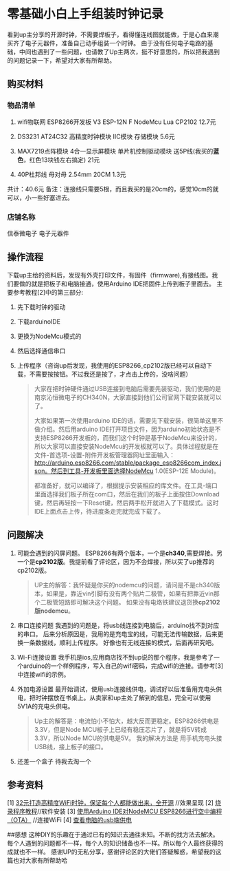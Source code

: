 # 零基础小白上手组装时钟记录

看到up主分享的开源时钟，不需要焊板子，看得懂连线图就能做，于是心血来潮买齐了电子元器件，准备自己动手组装一个时钟。
由于没有任何电子电路的基础，中间也遇到了一些问题，也请教了Up主两次，挺不好意思的，所以把我遇到的问题记录一下，希望对大家有所帮助。

## 购买材料
### 物品清单
1. wifi物联网 ESP8266开发板 V3 ESP-12N F NodeMcu Lua CP2102
   12.7元

2. DS3231 AT24C32 高精度时钟模块 IIC模块 存储模块
   5.6元

3. MAX7219点阵模块 4合一显示屏模块 单片机控制驱动模块 送5P线(我买的**蓝色**，红色13块钱左右搞定)
   21元

4. 40P杜邦线 母对母 2.54mm 20CM
   1.3元

共计：40.6元
备注：连接线只需要5根，而且我买的是20cm的，感觉10cm的就可以，小一些好塞进去。

### 店铺名称 
信泰微电子 电子元器件
## 操作流程
下载up主给的资料后，发现有外壳打印文件，有固件（firmware),有接线图。我们要做的就是把板子和电脑接通，使用Arduino IDE把固件上传到板子里面去。
主要参考教程[2]中的第三部分:
1. 先下载时钟的驱动
2. 下载arduinoIDE
3. 更换为NodeMcu模式的
4. 然后选择通信串口
5. 上传程序（咨询up后发现，我使用的ESP8266_cp2102版已经可以自动下载，不需要按按钮。不过我还是按了，才点击上传的，没啥问题）


    >大家在把时钟硬件通过USB连接到电脑后需要先装驱动，我们使用的是南京沁恒微电子的CH340N，大家直接到他们公司官网下载安装就可以了。
    >
    >大家如果第一次使用arduino IDE的话，需要先下载安装，很简单这里不做介绍。然后用arduino IDE打开项目文件，因为arduino初始状态是不支持ESP8266开发板的，而我们这个时钟是基于NodeMcu来设计的，所以大家可以直接安装NodeMcu的开发板就可以了。具体过程就是在文件-首选项-设置-附件开发板管理器网址里面输入：http://arduino.esp8266.com/stable/package_esp8266com_index.json。然后到工具-开发板里面选择NodeMcu 1.0(ESP-12E Module)。
    >
    >都准备好，就可以编译了，根据提示安装相应的库文件。在工具-端口里面选择我们板子所在com口，然后在我们的板子上面按住Download键，然后再轻按一下Reset键，然后两手松开就进入了下载模式。这时IDE上面点击上传，待进度条走完就完成下载了。

## 问题解决
1. 可能会遇到的闪屏问题。 
   ESP8266有两个版本，一个是**ch340**,需要焊接。另一个是**cp2102版**。我提前看了评论区，因为不会焊接，所以买了up推荐的cp2102版。
   >UP主的解答：我怀疑是你买的nodemcu的问题，请问是不是ch340版本，如果是，靠近vin引脚有没有两个贴片二极管，如果有把靠近vin那个二极管短路即可解决这个问题。
   >如果没有电烙铁建议退货换**cp2102版nodemcu**。
2. 串口连接问题
   我遇到的问题是，将usb线连接到电脑后，arduino找不到对应的串口。 后来分析原因是，我用的是充电宝的线，可能无法传输数据，后来更换一条数据线，顺利上传程序。
   好像也有无线连接的模式，后面再研究吧。
3. Wi-Fi连接设置
   我手机是ios,应用商店找不到up说的那个程序，我是参考了一个arduino的一个样例程序，写入自己的wifi密码，完成wifi的连接。请参考[3]中连接wifi的示例。
4. 外加电源设置
   最开始调试，使用usb连接线供电，调试好以后准备用充电头供电，把时钟摆放在书桌上。从卖家和up主处了解到的信息，完全可以使用5V1A的充电头供电。 
   >Up主的解答是：电流怕小不怕大，越大反而更稳定。ESP8266供电是3.3V，但是Node MCU板子上已经有稳压芯片了，就是将5V转成3.3V，所以Node MCU的供电是5V。
我的解决方法是 用手机充电头接USB线，接上板子的接口。

5. 还差一个盒子
   待我去淘一个

## 参考资料
[1]  [32元打造高精度WiFi时钟，保证每个人都能做出来，全开源](https://www.bilibili.com/video/BV1yz4y1r7XE) //效果呈现
[2]  [烧录程序教程](https://mp.weixin.qq.com/s/CzFLiuspfYBcMXaWzcPgMA)//软件安装
[3]  [使用Arduino IDE对NodeMCU ESP8266进行空中编程（OTA）](https://www.yiboard.com/thread-1383-1-1.html)  //连接WiFi
[4]  [查看电脑的usb端供电](https://support.apple.com/zh-cn/HT204377)

##感想
这种DIY的乐趣在于通过已有的知识去通往未知。不断的找方法去解决。每个人遇到的问题都不一样，每个人的知识储备也不一样。所以每个人最终获得的成就也不一样。
感谢UP的无私分享，感谢评论区的大佬们答疑解惑，希望我的这篇也对大家有所帮助哈
